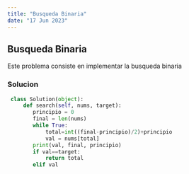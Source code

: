 ```yaml
---
title: "Busqueda Binaria"
date: "17 Jun 2023"
---
```


## Busqueda Binaria



 Este problema consiste en implementar la busqueda binaria
 
### Solucion


```py
 class Solution(object):
     def search(self, nums, target):
        principio = 0
        final = len(nums)
        while True:
            total=int((final-principio)/2)+principio
            val = nums[total]
        print(val, final, principio)
        if val==target:
            return total
        elif val
```

